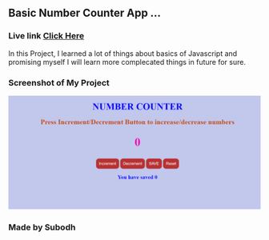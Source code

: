## Basic Number Counter App ...

### Live link [Click Here](https://numcounterr.netlify.app/)

In this Project, I learned a lot of things about basics of Javascript and promising myself I will learn more complecated things in future for sure.


### Screenshot of My Project

![Project](./Image/Screenshot%20(32).png)

### Made by Subodh
